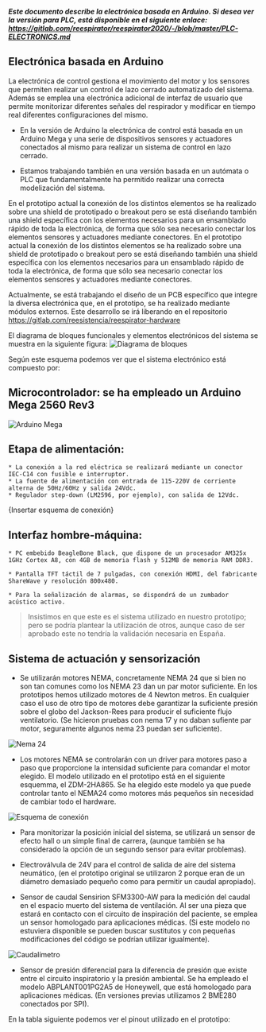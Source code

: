 ***Este documento describe la electrónica basada en Arduino. Si desea ver la versión para PLC, está disponible en el siguiente enlace: https://gitlab.com/reespirator/reespirator2020/-/blob/master/PLC-ELECTRONICS.md***

## Electrónica basada en Arduino
La electrónica de control gestiona el movimiento del motor y los sensores que permiten realizar un control de lazo cerrado automatizado del sistema. Además se emplea una electrónica adicional de interfaz de usuario que permite monitorizar diferentes señales del respirador y modificar en tiempo real diferentes configuraciones del mismo.

* En la versión de Arduino la electrónica de control está basada en un Arduino Mega y una serie de dispositivos sensores y actuadores conectados al mismo para realizar un sistema de control en lazo cerrado. 

* Estamos trabajando también en una versión basada en un autómata o PLC que fundamentalmente ha permitido realizar una correcta modelización del sistema.

En el prototipo actual la conexión de los distintos elementos se ha realizado sobre una shield de prototipado o breakout pero se está diseñando también una shield específica con los elementos necesarios para un ensamblado rápido de toda la electrónica, de forma que sólo sea necesario conectar los elementos sensores y actuadores mediante conectores.
En el prototipo actual la conexión de los distintos elementos se ha realizado sobre una shield de prototipado o breakout pero se está diseñando también una shield específica con los elementos necesarios para un ensamblado rápido de toda la electrónica, de forma que sólo sea necesario conectar los elementos sensores y actuadores mediante conectores.

Actualmente, se está trabajando el diseño de un PCB específico que integre la diversa electrónica que, en el prototipo, se ha realizado mediante módulos externos. Este desarrollo se irá liberando en el repositorio https://gitlab.com/reesistencia/reespirator-hardware

El diagrama de bloques funcionales y elementos electrónicos del sistema se muestra en la siguiente figura:
![Diagrama de bloques](https://gitlab.com/reesistencia/reespirator-doc/-/raw/master/images/diagrama-de-bloques.jpg "Diagrama de bloques")

Según este esquema podemos ver que el sistema electrónico está compuesto por:

## Microcontrolador: se ha empleado un Arduino Mega 2560 Rev3
![Arduino Mega](https://gitlab.com/reesistencia/reespirator-doc/-/raw/master/images/Arduino-mega.jpg "Arduino Mega")

## Etapa de alimentación:
	* La conexión a la red eléctrica se realizará mediante un conector IEC-C14 con fusible e interruptor.
	* La fuente de alimentación con entrada de 115-220V de corriente alterna de 50Hz/60Hz y salida 24Vdc.
	* Regulador step-down (LM2596, por ejemplo), con salida de 12Vdc.

{Insertar esquema de conexión}


## Interfaz hombre-máquina:

	* PC embebido BeagleBone Black, que dispone de un procesador AM325x 1GHz Cortex A8, con 4GB de memoria flash y 512MB de memoria RAM DDR3.

	* Pantalla TFT táctil de 7 pulgadas, con conexión HDMI, del fabricante ShareWave y resolución 800x480.

	* Para la señalización de alarmas, se dispondrá de un zumbador acústico activo.

> Insistimos en que este es el sistema utilizado en nuestro prototipo; pero se podría plantear la utilización de otros, aunque caso de ser aprobado este no tendría la validación necesaria en España.

## Sistema de actuación y sensorización

* Se utilizarán motores NEMA, concretamente NEMA 24 que si bien no son tan comunes como los NEMA 23 dan un par motor suficiente. En los prototipos hemos utilizado motores de 4 Newton metros. En cualquier caso el uso de otro tipo de motores debe garantizar la suficiente presión sobre el globo del Jackson-Rees para producir el suficiente flujo ventilatorio. (Se hicieron pruebas con nema 17 y no daban sufiente par motor, seguramente algunos nema 23 puedan ser suficiente).

![Nema 24](https://gitlab.com/reespirator/reespirator-doc/-/raw/master/images/Nema24.jpg "Motor Nema 24")

* Los motores NEMA se controlarán con un driver para motores paso a paso que proporcione la intensidad suficiente para comandar el motor elegido. El modelo utilizado en el prototipo está en el siguiente esquemma, el ZDM-2HA865. Se ha elegido este modelo ya que puede controlar tanto el NEMA24 como motores más pequeños sin necesidad de cambiar todo el hardware.

![Esquema de conexión](https://gitlab.com/reespirator/reespirator-doc/-/raw/master/images/motor-driver.png "Esquema de conexión del driver y el motor paso a paso")

* Para monitorizar la posición inicial del sistema, se utilizará un sensor de efecto hall o un simple final de carrera, (aunque también se ha considerado la opción de un segundo sensor para evitar problemas).

* Electroválvula de 24V para el control de salida de aire del sistema neumático, (en el prototipo original se utilizaron 2 porque eran de un diámetro demasiado pequeño como para permitir un caudal apropiado).

* Sensor de caudal Sensirion SFM3300-AW para la medición del caudal en el espacio muerto del sistema de ventilación. Al ser una pieza que estará en contacto con el circuito de inspiración del paciente, se emplea un sensor homologado para aplicaciones médicas. (Si este modelo no estuviera disponible se pueden buscar sustitutos y con pequeñas modificaciones del código se podrían utilizar igualmente).

![Caudalímetro](https://gitlab.com/reespirator/reespirator-doc/-/raw/master/images/SFM3200-AW_t.webp "Caudalímetro")


* Sensor de presión diferencial para la diferencia de presión que existe entre el circuito inspiratorio y la presión ambiental. Se ha empleado el modelo ABPLANT001PG2A5 de Honeywell, que está homologado para aplicaciones médicas. (En versiones previas utilizamos 2 BME280 conectados por SPI). 

En la tabla siguiente podemos ver el pinout utilizado en el prototipo:

